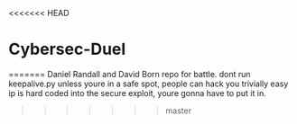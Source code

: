 <<<<<<< HEAD
# Cybersec-Duel
=======
Daniel Randall and David Born repo for battle.
dont run keepalive.py unless youre in a safe spot, people can hack you trivially easy
ip is hard coded into the secure exploit, youre gonna have to put it in. 
>>>>>>> master
